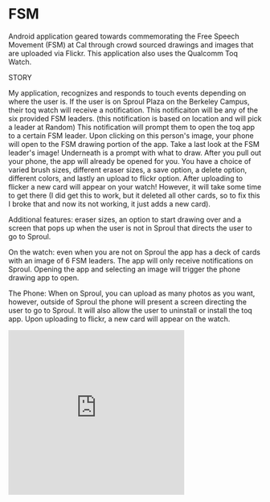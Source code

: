 # FSM
Android application geared towards commemorating the Free Speech Movement (FSM) at Cal through crowd sourced drawings and images that are uploaded via Flickr. This application also uses the Qualcomm Toq Watch.

STORY

My application, recognizes and responds to touch events depending on where the user is. If the user is on Sproul Plaza on the Berkeley Campus, their toq watch will receive a notification. This notificaiton will be any  of the six provided FSM leaders. (this notification is based on location and will pick a leader at Random) This notification will prompt them to open the toq app to a certain FSM leader. Upon clicking on this person's image, your phone will open to the FSM drawing portion of the app. Take a last look at the FSM leader's image! Underneath is a prompt with what to draw. After you pull out your phone, the app will already be opened for you. You have a choice of varied brush sizes, different eraser sizes, a save option, a delete option, different colors, and lastly an upload to flickr option. After uploading to flicker a new card will appear on your watch! However, it will take some time to get there (I did get  this to work, but it deleted all other cards, so to fix this I broke that and now its not working, it just adds a new card).

Additional features: eraser sizes, an option to start drawing over and a screen that pops up when the user is not in Sproul that directs the user to go to Sproul.

On the watch: even when you are not on Sproul the app has a deck of cards with an image of 6 FSM leaders. The app will only receive notifications on Sproul. Opening the app and selecting an image will trigger the phone drawing app to open.

The Phone: When on Sproul, you can upload as many photos as you want, however, outside of Sproul the phone will present a screen directing the user to go to Sproul. It will also allow the user to uninstall or install the toq app. Upon uploading to flickr, a new card will appear on the watch.

<iframe frameborder='0' height='327.5' scrolling='no' src='https://www.hackster.io/chlorrinne/fsm1-b62cca/embed' width='350'></iframe>
